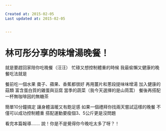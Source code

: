 ```yaml
---

Created at: 2015-02-05
Last updated at: 2015-02-05


---
```


# 林可彤分享的味增湯晚餐！


就是要趕回家陪你吃晚餐（汪汪）
忙碌又想控制體重的時候
我最偷懶又健康的晚餐吃法就是

餐前吃一個水果
棗子、蘋果、香蕉都很好
再用薑片和蔥段提味味增湯
加入健康的菇類
富含蛋白質的雞蛋與豆腐
當季的蔬菜（我今天選擇的是山茼蒿）
餐後再搭配一杯無咖啡因的無糖茶

簡單10分鐘搞定
讓身體溫暖又有飽足感
如果一個禮拜你找兩天嘗試這樣的晚餐
不僅可以成功控制體重
搭配運動要瘦個3、5公斤更是沒問題

看完本篇報導.......
說！你是不是覺得你今晚吃太多了呀？！

